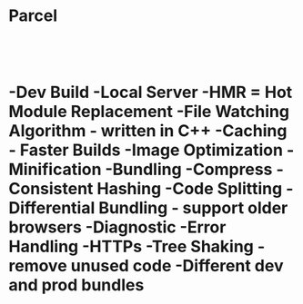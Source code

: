 <h1>Parcel<h1>
<br>

-Dev Build
-Local Server
-HMR = Hot Module Replacement
-File Watching Algorithm - written in C++
-Caching - Faster Builds
-Image Optimization
-Minification
-Bundling
-Compress
-Consistent Hashing
-Code Splitting
-Differential Bundling - support older browsers
-Diagnostic
-Error Handling
-HTTPs
-Tree Shaking - remove unused code
-Different dev and prod bundles